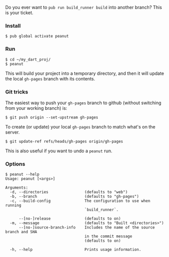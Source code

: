 Do you ever want to `pub run build_runner build` into another branch? This is your ticket.

### Install

```
$ pub global activate peanut
```

### Run

```
$ cd ~/my_dart_proj/
$ peanut
```

This will build your project into a temporary directory, and then it will update the local `gh-pages` branch with its contents.

### Git tricks

The easiest way to push your `gh-pages` branch to github (without switching from your working branch) is:

```
$ git push origin --set-upstream gh-pages
```

To create (or update) your local `gh-pages` branch to match what's on the server.

```
$ git update-ref refs/heads/gh-pages origin/gh-pages
```

This is also useful if you want to undo a `peanut` run.

### Options

```console
$ peanut --help
Usage: peanut [<args>]

Arguments:
  -d, --directories                (defaults to "web")
  -b, --branch                     (defaults to "gh-pages")
  -c, --build-config               The configuration to use when running
                                   `build_runner`.

      --[no-]release               (defaults to on)
  -m, --message                    (defaults to "Built <directories>")
      --[no-]source-branch-info    Includes the name of the source branch and SHA
                                   in the commit message
                                   (defaults to on)

  -h, --help                       Prints usage information.
```
